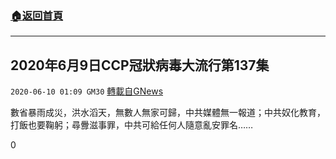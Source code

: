 ###  [:house:返回首頁](https://github.com/ourhimalayas/txt)
---

## 2020年6月9日CCP冠狀病毒大流行第137集
`2020-06-10 01:09 GM30` [轉載自GNews](https://gnews.org/zh-hant/228621/)

數省暴雨成災，洪水滔天，無數人無家可歸，中共媒體無一報道；中共奴化教育，打飯也要鞠躬；尋釁滋事罪，中共可給任何人隨意亂安罪名……

0
